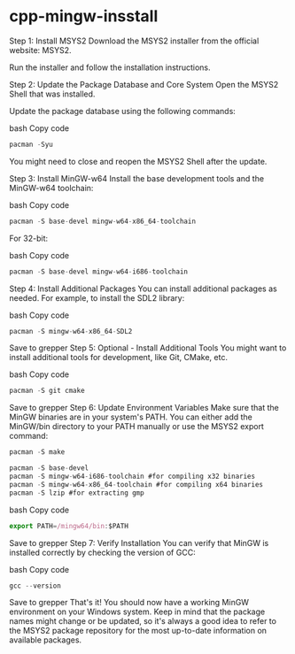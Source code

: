 # cpp-mingw-insstall


Step 1: Install MSYS2
Download the MSYS2 installer from the official website: MSYS2.

Run the installer and follow the installation instructions.

Step 2: Update the Package Database and Core System
Open the MSYS2 Shell that was installed.

Update the package database using the following commands:

bash
Copy code
```js
pacman -Syu
```
You might need to close and reopen the MSYS2 Shell after the update.

Step 3: Install MinGW-w64
Install the base development tools and the MinGW-w64 toolchain:

bash
Copy code
```js
pacman -S base-devel mingw-w64-x86_64-toolchain
```
For 32-bit:

bash
Copy code
```js
pacman -S base-devel mingw-w64-i686-toolchain
```
Step 4: Install Additional Packages
You can install additional packages as needed. For example, to install the SDL2 library:

bash
Copy code
```js
pacman -S mingw-w64-x86_64-SDL2
```
Save to grepper
Step 5: Optional - Install Additional Tools
You might want to install additional tools for development, like Git, CMake, etc.

bash
Copy code
```js
pacman -S git cmake
```
Save to grepper
Step 6: Update Environment Variables
Make sure that the MinGW binaries are in your system's PATH. You can either add the MinGW/bin directory to your PATH manually or use the MSYS2 export command:



```js
pacman -S make
```

```js
pacman -S base-devel
pacman -S mingw-w64-i686-toolchain #for compiling x32 binaries
pacman -S mingw-w64-x86_64-toolchain #for compiling x64 binaries
pacman -S lzip #for extracting gmp
```
bash
Copy code
```js
export PATH=/mingw64/bin:$PATH
```
Save to grepper
Step 7: Verify Installation
You can verify that MinGW is installed correctly by checking the version of GCC:

bash
Copy code
```js
gcc --version
```
Save to grepper
That's it! You should now have a working MinGW environment on your Windows system. Keep in mind that the package names might change or be updated, so it's always a good idea to refer to the MSYS2 package repository for the most up-to-date information on available packages.








